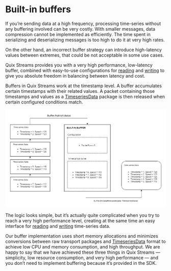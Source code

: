 # Built-in buffers

If you’re sending data at a high frequency, processing time-series without any buffering involved can be very costly. With smaller messages, data compression cannot be implemented as efficiently. The time spent in serializing and deserializing messages is too high to do it at very high rates.

On the other hand, an incorrect buffer strategy can introduce high-latency values between extremes, that could be not acceptable in some use cases.

Quix Streams provides you with a very high performance, low-latency buffer, combined with easy-to-use configurations for [reading](../../read/#buffer) and [writing](../../write/#buffer) to give you absolute freedom in balancing between latency and cost.

Buffers in Quix Streams work at the timestamp level. A buffer accumulates certain timestamps with their related values. A packet containing those timestamps and values as a [TimeseriesData](../../read/#timeseriesdata-format) package is then released when certain configured conditions match.

![High level time-series buffering flow](../images/QuixBuffering.png)

The logic looks simple, but it’s actually quite complicated when you try to reach a very high performance level, creating at the same time an easy interface for [reading](../../read/#buffer) and [writing](../../write/#buffer) time-series data.

Our buffer implementation uses short memory allocations and minimizes conversions between raw transport packages and [TimeseriesData](../../read/#timeseriesdata-format) format to achieve low CPU and memory consumption, and high throughput. We are happy to say that we have achieved these three things in Quix Streams — simplicity, low resource consumption, and very high performance — and you don’t need to implement buffering because it’s provided in the SDK.
